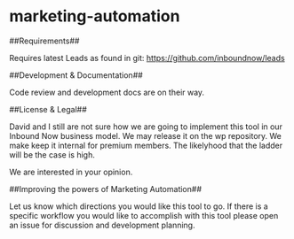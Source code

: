 marketing-automation
====================


##Requirements##

Requires latest Leads as found in git: https://github.com/inboundnow/leads

##Development & Documentation##

Code review and development docs are on their way. 


##License & Legal##

David and I still are not sure how we are going to implement this tool in our Inbound Now business model. We may release it on the wp repository. We make keep it internal for premium members. The likelyhood that the ladder will be the case is high. 

We are interested in your opinion. 

##Improving the powers of Marketing Automation##

Let us know which directions you would like this tool to go. If there is a specific workflow you would like to accomplish with this tool please open an issue for discussion and development planning. 
